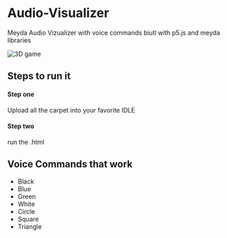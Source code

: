 # Audio-Visualizer
Meyda Audio Vizualizer with voice commands biutl with p5.js and meyda libraries

![3D game ](https://github.com/joseortega9988/DJ-Audio-Visualizer/assets/77720475/f2560a33-c050-4199-8b6e-e7db5e540811)


## Steps to run it 

#### Step one
Upload all the carpet into your favorite IDLE

#### Step two 
run the .html 

## Voice Commands that work  
- Black
- Blue
- Green
- White
- Circle
- Square
- Triangle
